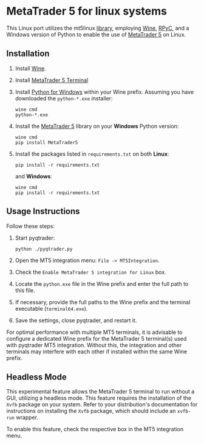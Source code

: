 # MetaTrader 5 for linux systems
This Linux port utilizes the mt5linux [library](https://github.com/lucas-campagna/mt5linux), employing [Wine](https://www.winehq.org), [RPyC](https://github.com/tomerfiliba-org/rpyc), and a Windows version of Python to enable the use of [MetaTrader 5](https://pypi.org/project/MetaTrader5) on Linux.

## Installation

1. Install [Wine](https://wiki.winehq.org/Download).

2. Install [MetaTrader 5 Terminal](https://www.metatrader5.com/en/download)

3. Install [Python for Windows](https://www.python.org/downloads/windows/) within your Wine prefix. Assuming you have downloaded the `python-*.exe` installer:

    ```
    wine cmd
    python-*.exe
    ```

4. Install the [MetaTrader 5](https://www.mql5.com/en/docs/integration/python_metatrader5) library on your **Windows** Python version:

    ```
    wine cmd
    pip install MetaTrader5
    ```

5. Install the packages listed in `requirements.txt` on both **Linux**:

    ```
    pip install -r requirements.txt
    ```

    and **Windows**:

    ```
    wine cmd
    pip install -r requirements.txt
    ```

## Usage Instructions

Follow these steps:

1. Start pyqtrader:

    ```
    python ./pyqtrader.py
    ```

2. Open the MT5 integration menu: `File -> MT5Integration`.

3. Check the `Enable MetaTrader 5 integration for Linux` box.

4. Locate the `python.exe` file in the Wine prefix and enter the full path to this file.

5. If necessary, provide the full paths to the Wine prefix and the terminal executable (`terminal64.exe`).

6. Save the settings, close pyqtrader, and restart it.

For optimal performance with multiple MT5 terminals, it is advisable to configure a dedicated Wine prefix for the MetaTrader 5 terminal(s) used with pyqtrader MT5 integration. Without this, the integration and other terminals may interfere with each other if installed within the same Wine prefix.

## Headless Mode

This experimental feature allows the MetaTrader 5 terminal to run without a GUI, utilizing a headless mode. This feature requires the installation of the `Xvfb` package on your system. Refer to your distribution's documentation for instructions on installing the `Xvfb` package, which should include an `xvfb-run` wrapper.

To enable this feature, check the respective box in the MT5 integration menu.
